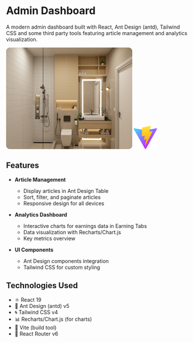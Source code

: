 # Admin Dashboard

A modern admin dashboard built with React, Ant Design (antd), Tailwind CSS and some third party tools featuring article management and analytics visualization.

![Dashboard Preview](public/host-details-image.png)
![Dashboard Preview](public/vite.svg)

## Features

- **Article Management**

  - Display articles in Ant Design Table
  - Sort, filter, and paginate articles
  - Responsive design for all devices

- **Analytics Dashboard**

  - Interactive charts for earnings data in Earning Tabs
  - Data visualization with Recharts/Chart.js
  - Key metrics overview

- **UI Components**
  - Ant Design components integration
  - Tailwind CSS for custom styling

## Technologies Used

- ⚛️ React 19
- 🎨 Ant Design (antd) v5
- 🌀 Tailwind CSS v4
- 📊 Recharts/Chart.js (for charts)
- 🚀 Vite (build tool)
- 🔄 React Router v6
